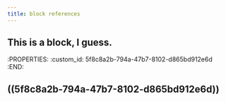 ```yaml
---
title: block references
---
```


## This is a block, I guess.
:PROPERTIES:
:custom_id: 5f8c8a2b-794a-47b7-8102-d865bd912e6d
:END:
## ((5f8c8a2b-794a-47b7-8102-d865bd912e6d))
##
